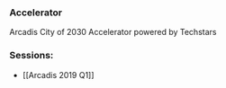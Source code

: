 
### Accelerator
Arcadis City of 2030 Accelerator powered by Techstars
 
### Sessions: 
- [[Arcadis 2019 Q1]]


